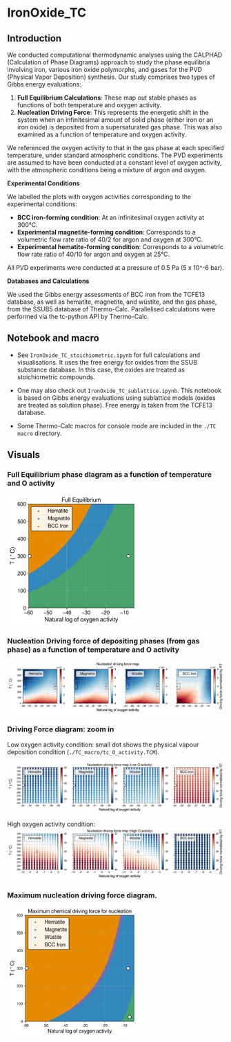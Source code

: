 # IronOxide_TC

## Introduction

We conducted computational thermodynamic analyses using the CALPHAD (Calculation of Phase Diagrams) approach to study the phase equilibria involving iron, various iron oxide polymorphs, and gases for the PVD (Physical Vapor Deposition) synthesis. Our study comprises two types of Gibbs energy evaluations:

1. **Full Equilibrium Calculations**: These map out stable phases as functions of both temperature and oxygen activity.
2. **Nucleation Driving Force**: This represents the energetic shift in the system when an infinitesimal amount of solid phase (either iron or an iron oxide) is deposited from a supersaturated gas phase. This was also examined as a function of temperature and oxygen activity.

We referenced the oxygen activity to that in the gas phase at each specified temperature, under standard atmospheric conditions. The PVD experiments are assumed to have been conducted at a constant level of oxygen activity, with the atmospheric conditions being a mixture of argon and oxygen.

**Experimental Conditions**

We labelled the plots with oxygen activities corresponding to the experimental conditions:

- **BCC iron-forming condition**: At an infinitesimal oxygen activity at 300°C.
- **Experimental magnetite-forming condition**: Corresponds to a volumetric flow rate ratio of 40/2 for argon and oxygen at 300°C.
- **Experimental hematite-forming condition**: Corresponds to a volumetric flow rate ratio of 40/10 for argon and oxygen at 25°C.

All PVD experiments were conducted at a pressure of 0.5 Pa (5 x 10^-6 bar).

**Databases and Calculations**

We used the Gibbs energy assessments of BCC iron from the TCFE13 database, as well as hematite, magnetite, and wüstite, and the gas phase, from the SSUB5 database of Thermo-Calc. Parallelised calculations were performed via the tc-python API by Thermo-Calc.

## Notebook and macro

- See `IronOxide_TC_stoichiometric.ipynb` for full calculations and visualisations. It uses the free energy for oxides from the SSUB substance database. In this case, the oxides are treated as stoichiometric compounds.

- One may also check out `IronOxide_TC_sublattice.ipynb`. This notebook is based on Gibbs energy evaluations using sublattice models (oxides are treated as solution phase). Free energy is taken from the TCFE13 database.

- Some Thermo-Calc macros for console mode are included in the `./TC macro` directory.

## Visuals

### Full Equilibrium phase diagram as a function of temperature and O activity

<img src="IronOxide_TC_stoichiometric_FullEquil.png" width="300"/>

### Nucleation Driving force of depositing phases (from gas phase) as a function of temperature and O activity

<img src="IronOxide_TC_stoichiometric_DGM_phases_full.png"/>

### Driving Force diagram: zoom in

Low oxygen activity condition: small dot shows the physical vapour deposition condition (`./TC_macro/tc_O_activity.TCM`).

<img src="IronOxide_TC_stoichiometric_DGM_phases_lowO.png"/>

High oxygen activity condition:
<img src="IronOxide_TC_stoichiometric_DGM_phases_highO.png"/>

### Maximum nucleation driving force diagram.

<img src="IronOxide_TC_stoichiometric_DGMmax.png" width="300"/>
